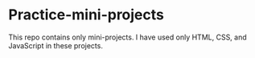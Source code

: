 # Practice-mini-projects
This repo contains only mini-projects.
I have used only HTML, CSS, and JavaScript in these projects.

